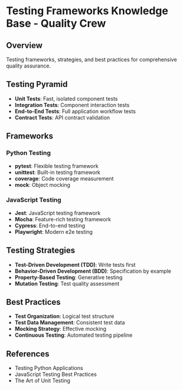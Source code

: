 # Testing Frameworks Knowledge Base - Quality Crew

## Overview
Testing frameworks, strategies, and best practices for comprehensive quality assurance.

## Testing Pyramid
- **Unit Tests**: Fast, isolated component tests
- **Integration Tests**: Component interaction tests
- **End-to-End Tests**: Full application workflow tests
- **Contract Tests**: API contract validation

## Frameworks
### Python Testing
- **pytest**: Flexible testing framework
- **unittest**: Built-in testing framework
- **coverage**: Code coverage measurement
- **mock**: Object mocking

### JavaScript Testing
- **Jest**: JavaScript testing framework
- **Mocha**: Feature-rich testing framework
- **Cypress**: End-to-end testing
- **Playwright**: Modern e2e testing

## Testing Strategies
- **Test-Driven Development (TDD)**: Write tests first
- **Behavior-Driven Development (BDD)**: Specification by example
- **Property-Based Testing**: Generative testing
- **Mutation Testing**: Test quality assessment

## Best Practices
- **Test Organization**: Logical test structure
- **Test Data Management**: Consistent test data
- **Mocking Strategy**: Effective mocking
- **Continuous Testing**: Automated testing pipeline

## References
- Testing Python Applications
- JavaScript Testing Best Practices
- The Art of Unit Testing
